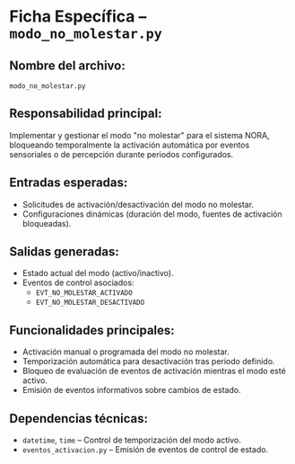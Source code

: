 # Ficha Específica – `modo_no_molestar.py`

## Nombre del archivo:
`modo_no_molestar.py`

## Responsabilidad principal:
Implementar y gestionar el modo "no molestar" para el sistema NORA, bloqueando temporalmente la activación automática por eventos sensoriales o de percepción durante periodos configurados.

## Entradas esperadas:
- Solicitudes de activación/desactivación del modo no molestar.
- Configuraciones dinámicas (duración del modo, fuentes de activación bloqueadas).

## Salidas generadas:
- Estado actual del modo (activo/inactivo).
- Eventos de control asociados:
  - `EVT_NO_MOLESTAR_ACTIVADO`
  - `EVT_NO_MOLESTAR_DESACTIVADO`

## Funcionalidades principales:
- Activación manual o programada del modo no molestar.
- Temporización automática para desactivación tras periodo definido.
- Bloqueo de evaluación de eventos de activación mientras el modo esté activo.
- Emisión de eventos informativos sobre cambios de estado.

## Dependencias técnicas:
- `datetime`, `time` – Control de temporización del modo activo.
- `eventos_activacion.py` – Emisión de eventos de control de estado.

